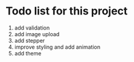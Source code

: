 # Todo list for this project

1. add validation
1. add image upload
1. add stepper
1. improve styling and add animation
1. add theme